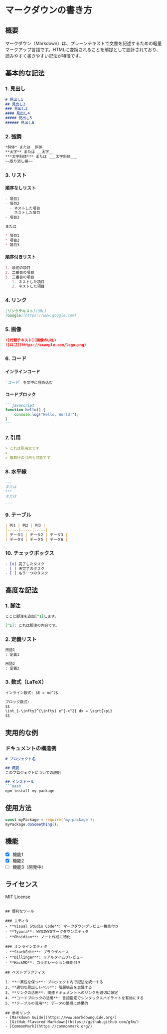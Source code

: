 # マークダウンの書き方

## 概要
マークダウン（Markdown）は、プレーンテキストで文書を記述するための軽量マークアップ言語です。HTMLに変換されることを前提として設計されており、読みやすく書きやすい記法が特徴です。

## 基本的な記法

### 1. 見出し
```markdown
# 見出し1
## 見出し2
### 見出し3
#### 見出し4
##### 見出し5
###### 見出し6
```

### 2. 強調
```markdown
*斜体* または _斜体_
**太字** または __太字__
***太字斜体*** または ___太字斜体___
~~取り消し線~~
```

### 3. リスト

#### 順序なしリスト
```markdown
- 項目1
- 項目2
  - ネストした項目
  - ネストした項目
- 項目3

または

* 項目1
* 項目2
* 項目3
```

#### 順序付きリスト
```markdown
1. 最初の項目
2. 二番目の項目
3. 三番目の項目
   1. ネストした項目
   2. ネストした項目
```

### 4. リンク
```markdown
[リンクテキスト](URL)
[Google](https://www.google.com)
```

### 5. 画像
```markdown
![代替テキスト](画像のURL)
![ロゴ](https://example.com/logo.png)
```

### 6. コード

#### インラインコード
```markdown
`コード` を文中に埋め込む
```

#### コードブロック
````markdown
```javascript
function hello() {
    console.log("Hello, World!");
}
```
````

### 7. 引用
```markdown
> これは引用文です
> 
> 複数行の引用も可能です
```

### 8. 水平線
```markdown
---
または
***
または
___
```

### 9. テーブル
```markdown
| 列1 | 列2 | 列3 |
|-----|-----|-----|
| データ1 | データ2 | データ3 |
| データ4 | データ5 | データ6 |
```

### 10. チェックボックス
```markdown
- [x] 完了したタスク
- [ ] 未完了のタスク
- [ ] もう一つのタスク
```

## 高度な記法

### 1. 脚注
```markdown
ここに脚注を追加[^1]します。

[^1]: これは脚注の内容です。
```

### 2. 定義リスト
```markdown
用語1
: 定義1

用語2
: 定義2
```

### 3. 数式（LaTeX）
```markdown
インライン数式: $E = mc^2$

ブロック数式:
$$
\int_{-\infty}^{\infty} e^{-x^2} dx = \sqrt{\pi}
$$
```

## 実用的な例

### ドキュメントの構造例
```markdown
# プロジェクト名

## 概要
このプロジェクトについての説明

## インストール
```bash
npm install my-package
```

## 使用方法
```javascript
const myPackage = require('my-package');
myPackage.doSomething();
```

## 機能
- [x] 機能1
- [x] 機能2
- [ ] 機能3（開発中）

## ライセンス
MIT License
```

## 便利なツール

### エディタ
- **Visual Studio Code**: マークダウンプレビュー機能付き
- **Typora**: WYSIWYGマークダウンエディタ
- **Obsidian**: ノート作成に特化

### オンラインエディタ
- **StackEdit**: ブラウザベース
- **Dillinger**: リアルタイムプレビュー
- **HackMD**: コラボレーション機能付き

## ベストプラクティス

1. **一貫性を保つ**: プロジェクト内で記法を統一する
2. **適切な見出しレベル**: 階層構造を意識する
3. **リンクの活用**: 関連ドキュメントへのリンクを適切に設定
4. **コードブロックの活用**: 言語指定でシンタックスハイライトを有効にする
5. **テーブルの活用**: データの整理に効果的

## 参考リンク
- [Markdown Guide](https://www.markdownguide.org/)
- [GitHub Flavored Markdown](https://github.github.com/gfm/)
- [CommonMark](https://commonmark.org/)

